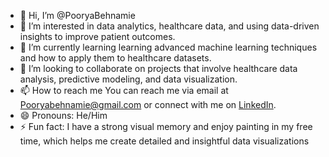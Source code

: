 - 👋 Hi, I’m @PooryaBehnamie
- 👀 I’m interested in data analytics, healthcare data, and using data-driven insights to improve patient outcomes.
- 🌱 I’m currently learning learning advanced machine learning techniques and how to apply them to healthcare datasets.
- 💞️ I’m looking to collaborate on projects that involve healthcare data analysis, predictive modeling, and data visualization.
- 📫 How to reach me You can reach me via email at [Pooryabehnamie@gmail.com](pooryabehnamie@gmail.com) or connect with me on [LinkedIn](www.linkedin.com/in/poorya-behnamie).
- 😄 Pronouns: He/Him
- ⚡ Fun fact: I have a strong visual memory and enjoy painting in my free time, which helps me create detailed and insightful data visualizations

<!---
PooryaBehnamie/PooryaBehnamie is a ✨ special ✨ repository because its `README.md` (this file) appears on your GitHub profile.
You can click the Preview link to take a look at your changes.
--->
